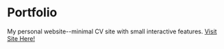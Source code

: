 # Portfolio
My personal website--minimal CV site with small interactive features.
[Visit Site Here!](https://kevinshan.dev/)
